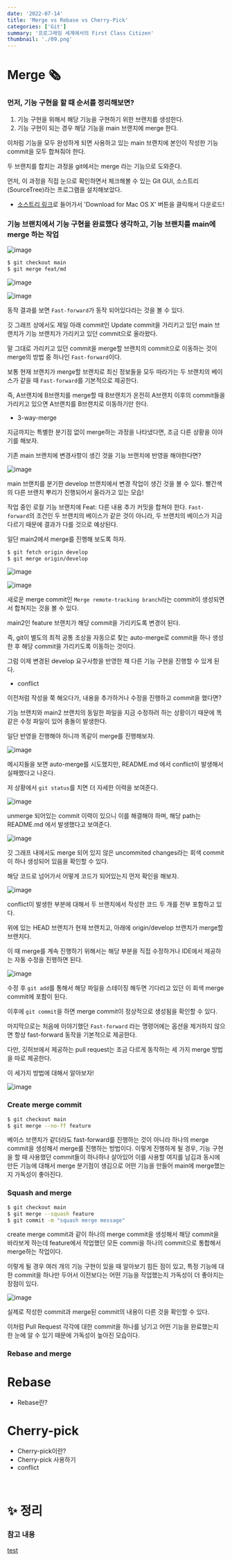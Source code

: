 ```yaml
---
date: '2022-07-14'
title: 'Merge vs Rebase vs Cherry-Pick'
categories: ['Git']
summary: '프로그래밍 세계에서의 First Class Citizen'
thumbnail: './09.png'
---
```


# Merge 🗞

### 먼저, 기능 구현을 할 때 순서를 정리해보면?

1. 기능 구현을 위해서 해당 기능을 구현하기 위한 브랜치를 생성한다.
2. 기능 구현이 되는 경우 해당 기능을 main 브랜치에 merge 한다.

이처럼 기능을 모두 완성하게 되면 사용하고 있는 main 브랜치에 본인이 작성한 기능 commit을 모두 합쳐줘야 한다.

두 브랜치를 합치는 과정을 git에서는 merge 라는 기능으로 도와준다.

먼저, 이 과정을 직접 눈으로 확인하면서 체크해볼 수 있는 Git GUI, 소스트리(SourceTree)라는 프로그램을 설치해보았다.

- [소스트리 링크](https://www.sourcetreeapp.com/)로 들어가서 'Download for Mac OS X' 버튼을 클릭해서 다운로드!

### 기능 브랜치에서 기능 구현을 완료했다 생각하고, 기능 브랜치를 main에 merge 하는 작업

![image](https://user-images.githubusercontent.com/57790541/179148143-1eb1fbe2-a5be-4c10-af71-26fdec5022bd.png)

```bash
$ git checkout main
$ git merge feat/md
```

![image](https://user-images.githubusercontent.com/57790541/179148826-90178abb-9c13-40fc-93b0-99fc36978806.png)

![image](https://user-images.githubusercontent.com/57790541/179148966-c6f50d7c-695a-43eb-ab9a-c6b93891c2f4.png)

동작 결과를 보면 `Fast-forward`가 동작 되어있다라는 것을 볼 수 있다.

깃 그래프 상에서도 제일 아래 commit인 Update commit을 가리키고 있던 main 브랜치가 기능 브랜치가 가리키고 있던 commit으로 올라왔다.

말 그대로 가리키고 있던 commit을 merge할 브랜치의 commit으로 이동하는 것이 merge의 방법 중 하나인 `Fast-forward`이다.

보통 현재 브랜치가 merge할 브랜치로 최신 정보들을 모두 따라가는 두 브랜치의 베이스가 같을 때 `Fast-forward`를 기본적으로 제공한다.

즉, A브랜치에 B브랜치를 merge할 때 B브랜치가 온전히 A브랜치 이후의 commit들을 가리키고 있으면 A브랜치를 B브랜치로 이동하기만 한다.

- 3-way-merge

지금까지는 특별한 분기점 없이 merge하는 과정을 나타냈다면, 조금 다른 상황을 이야기를 해보자.

기존 main 브랜치에 변경사항이 생긴 것을 기능 브랜치에 반영을 해야한다면?

![image](https://user-images.githubusercontent.com/57790541/179153121-bb27dc19-95b7-4ee5-87e9-e06b77f2bdfb.png)

main 브랜치를 분기한 develop 브랜치에서 변경 작업이 생긴 것을 볼 수 있다.
빨간색의 다른 브랜치 뿌리가 진행되어서 올라가고 있는 모습!

작업 중인 로컬 기능 브랜치에 Feat: 다른 내용 추가 커밋을 합쳐야 한다.
`Fast-forward`의 조건인 두 브랜치의 베이스가 같은 것이 아니라, 두 브랜치의 베이스가 지금 다르기 때문에 결과가 다를 것으로 예상된다.

일단 main2에서 merge를 진행해 보도록 하자.

```bash
$ git fetch origin develop
$ git merge origin/develop
```

![image](https://user-images.githubusercontent.com/57790541/179154448-15fba101-fa93-4a41-ac1b-2a8a82e37b40.png)

![image](https://user-images.githubusercontent.com/57790541/179155756-421728c8-57ed-44ae-8e02-8c36e9e68c14.png)

새로운 merge commit인 `Merge remote-tracking branch`라는 commit이 생성되면서 합쳐지는 것을 볼 수 있다.

main2인 feature 브랜치가 해당 commit을 가리키도록 변경이 된다.

즉, git이 별도의 최적 공통 조상을 자동으로 찾는 auto-merge로 commit을 하나 생성한 후 해당 commit을 가리키도록 이동하는 것이다.

그럼 이제 변경된 develop 요구사항을 반영한 채 다른 기능 구현을 진행할 수 있게 된다.

- conflict

이전처럼 작성을 쭉 해오다가, 내용을 추가하거나 수정을 진행하고 commit을 했다면?

기능 브랜치와 main2 브랜치의 동일한 파일을 지금 수정하려 하는 상황이기 때문에 똑같은 수정 파일이 있어 충돌이 발생한다.

일단 반영을 진행해야 하니까 똑같이 merge를 진행해보자.

![image](https://user-images.githubusercontent.com/57790541/179163013-3c0d50e3-2fe9-4f81-9e59-5c530cfb0f50.png)

메시지들을 보면 auto-merge를 시도했지만, README.md 에서 conflict이 발생해서 실패했다고 나온다.

저 상황에서 `git status`를 치면 더 자세한 이력을 보여준다.

![image](https://user-images.githubusercontent.com/57790541/179162487-74c75243-dc85-4d93-98c2-c797c01b60db.png)

unmerge 되어있는 commit 이력이 있으니 이를 해결해야 하며, 해당 path는 README.md 에서 발생했다고 보여준다.

![image](https://user-images.githubusercontent.com/57790541/179162752-021a1e97-2c0c-47c5-ad0c-58cfc55e252d.png)

깃 그래프 내에서도 merge 되어 있지 않은 uncommited changes라는 회색 commit이 하나 생성되어 있음을 확인할 수 있다.

해당 코드로 넘어가서 어떻게 코드가 되어있는지 먼저 확인을 해보자.

![image](https://user-images.githubusercontent.com/57790541/179162130-355d2757-49fc-42c0-b31e-6f4539d0efa6.png)

conflict이 발생한 부분에 대해서 두 브랜치에서 작성한 코드 두 개를 전부 포함하고 있다.

위에 있는 HEAD 브랜치가 현재 브랜치고, 아래에 origin/develop 브랜치가 merge할 브랜치다.

이 때 merge를 계속 진행하기 위해서는 해당 부분을 직접 수정하거나 IDE에서 제공하는 자동 수정을 진행하면 된다.

![image](https://user-images.githubusercontent.com/57790541/179164512-3df5a91a-142c-4a6d-9b33-9978b3d16c4b.png)

수정 후 `git add`를 통해서 해당 파일을 스테이징 해두면 기다리고 있던 이 회색 merge commit에 포함이 된다.

이후에 `git commit`을 하면 merge commit이 정상적으로 생성됨을 확인할 수 있다.

마지막으로는 처음에 이야기했던 `Fast-forward` 라는 명령어에는 옵션을 제거하지 않으면 항상 fast-forward 동작을 기본적으로 제공한다.

다만, 깃허브에서 제공하는 pull request는 조금 다르게 동작하는 세 가지 merge 방법을 따로 제공한다.

이 세가지 방법에 대해서 알아보자!

![image](https://user-images.githubusercontent.com/57790541/179165466-0231472e-3b72-4c0e-8f54-401d379c8ef7.png)

### Create merge commit

```bash
$ git checkout main
$ git merge --no-ff feature
```

베이스 브랜치가 같더라도 fast-forward를 진행하는 것이 아니라 하나의 merge commit을 생성해서 merge를 진행하는 방법이다.
이렇게 진행하게 될 경우, 기능 구현을 할 때 사용했던 commit들이 하나하나 살아있어 이를 사용할 여지를 남김과 동시에 만든 기능에 대해서 merge 분기점이 생김으로 어떤 기능을 만들어 main에 merge했는지 가독성이 좋아진다.

### Squash and merge

```bash
$ git checkout main
$ git merge --squash feature
$ git commit -m "squash merge message"
```

create merge commit과 같이 하나의 merge commit을 생성해서 해당 commit을 바라보게 하는데
feature에서 작업했던 모든 commi을 하나의 commit으로 통합해서 merge하는 작업이다.

이렇게 될 경우 여러 개의 기능 구현이 있을 때 알아보기 힘든 점이 있고, 특정 기능에 대한 commit을 하나만 두어서 이전보다는 어떤 기능을 작업했는지 가독성이 더 좋아지는 장점이 있다.

![image](https://user-images.githubusercontent.com/57790541/179167545-4ebcf60b-b287-48cb-823f-886270ff59d9.png)

실제로 작성한 commit과 merge된 commit의 내용이 다른 것을 확인할 수 있다.

이처럼 Pull Request 각각에 대한 commit을 하나를 남기고 어떤 기능을 완료했는지 한 눈에 알 수 있기 때문에 가독성이 높아진 모습이다.

### Rebase and merge

# Rebase

- Rebase란?

# Cherry-pick

- Cherry-pick이란?
- Cherry-pick 사용하기
- conflict

<br/>

# ✨ 정리

### 참고 내용

[test](https://developer.mozilla.org/ko/docs/Glossary/First-class_Function)
